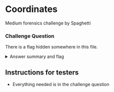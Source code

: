 # Coordinates

Medium forensics challenge by Spaghetti
		
### Challenge Question

There is a flag hidden somewhere in this file.

<details>
  <summary>Answer summary and flag</summary>
  
  This is a GCODE file commonly used in CNC applications. This is one is specifically a sliced 3D print model.
  
  Add the `.gcode` extension to the file and use an [online GCODE visualizer](https://cnc.im/homeworks/dxf-3dprinter/index.html) to see the flag.
</details>

## Instructions for testers

- Everything needed is in the challenge question
